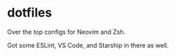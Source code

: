 # dotfiles

Over the top configs for Neovim and Zsh.

Got some ESLint, VS Code, and Starship in there as well.
